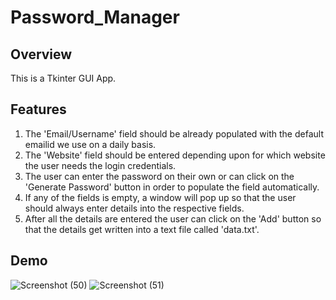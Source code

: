 # Password_Manager
## Overview
This is a Tkinter GUI App.
## Features
1. The 'Email/Username' field should be already populated with the default emailid we use on a daily basis.
2. The 'Website' field should be entered depending upon for which website the user needs the login credentials.
3. The user can enter the password on their own or can click on the 'Generate Password' button in order to populate the field automatically.
4. If any of the fields is empty, a window will pop up so that the user should always enter details into the respective fields.
5. After all the details are entered the user can click on the 'Add' button so that the details get written into a text file called 'data.txt'.
## Demo
![Screenshot (50)](https://user-images.githubusercontent.com/48888895/121207198-b73fe680-c896-11eb-8e56-e156d43c7340.png)
![Screenshot (51)](https://user-images.githubusercontent.com/48888895/121207209-bb6c0400-c896-11eb-8223-87169bef8432.png)
